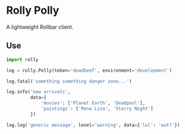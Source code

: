 # Rolly Polly
A lightweight Rollbar client.

## Use
```python
import rolly

log = rolly.Polly(token='deadbeef', environment='development')

log.fatal('something something danger zone...')

log.info('new arrivals',
         data={
             'movies': ['Planet Earth', 'Deadpool'],
             'paintings': ['Mona Lisa', 'Starry Night']
         })

log.log('generic message', level='warning', data={'lol': 'wut?'})
```
